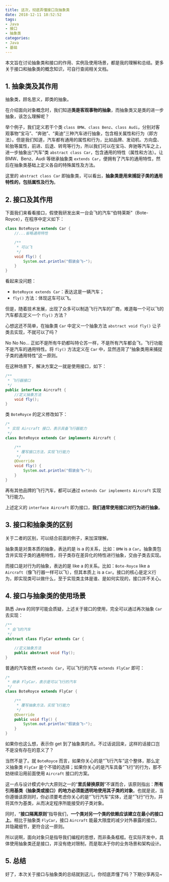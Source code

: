 ```yaml
---
title: 这次，彻底弄懂接口及抽象类
date: 2018-12-11 18:52:52
tags:
- Java
- 接口
- 抽象类
categories:
- Java
- 基础
---
```



本文旨在讨论抽象类和接口的作用、实例及使用场景，都是我的理解和总结。更多关于接口和抽象类的概念知识，可自行查阅相关文档。

## 1. 抽象类及其作用

抽象类，顾名思义，即类的抽象。

在介绍面向对象概念时，我们知道**类是客观事物的抽象**，而抽象类又是类的进一步抽象，该怎么理解呢？

举个例子，我们定义若干个类 `class BMW`、`class Benz`、`class Audi`，分别对客观事物“宝马”、“奔驰”、“奥迪”三种汽车进行抽象，包含相关属性和行为（即方法）。但是我们知道，汽车都有通用的属性和行为，比如品牌、发动机、方向盘、轮胎等属性，前进、后退、转弯等行为，所以我们可以在宝马、奔驰等汽车之上，进一步抽象出“汽车”类 `abstract class Car`，包含通用的特性（属性和方法）。让 BMW、Benz、Audi 等继承抽象类 `extends Car`，便拥有了汽车的通用特性，然后在抽象类基础上定义各自的特殊属性及方法。

这里的 `abstract class Car` 即抽象类，可以看出，**抽象类是用来捕捉子类的通用特性的，包括属性及行为**。

## 2. 接口及其作用

下面我们来看看接口，假使我研发出来一台会飞的汽车“伯特莱斯”（Bote-Royce），在程序中定义如下：

```java
class BoteRoyce extends Car {
    //...省略通用特性

    /**
     * 可以飞
     */
    void fly() {
        System.out.println("假装会飞~");
    }
}
```

<!--more-->

看起来没问题：

- `BoteRoyce extends Car`：表达这是一辆汽车；
- `fly()` 方法：体现这车可以飞。

但是，随着技术发展，出现了众多可以制造飞行汽车的厂商，难道每一个可以飞的汽车都去定义一个 `fly()`  方法？

心想这还不简单，在抽象类 `Car` 中定义一个抽象方法 `abstract void fly()` 让子类去实现，不就可以了吗？

No No No... 正如不是所有牛奶都叫特仑苏一样，不是所有汽车都会飞，飞行功能不是汽车的通用特性。将 `fly()` 方法定义在 `Car` 中，显然违背了“抽象类用来捕捉子类的通用特性”这一原则。

在这种场景下，解决方案之一就是使用接口，如下：

```java
/**
 * 飞行器接口
 */
public interface Aircraft {
    //定义抽象方法
    void fly();
}
```

类 `BoteRoyce` 的定义修改如下：

```java
/*
 * 实现 Aircraft 接口，表示具备飞行器能力
 */
class BoteRoyce extends Car implements Aircraft {

    /**
     * 覆写接口方法，实现飞行能力
     */
    @Override
    void fly() {
        System.out.println("假装会飞~");
    }
}
```

再有其他品牌的飞行汽车，都可以通过 `extends Car implements Aircraft` 实现飞行能力。

上述定义的 `interface Aircraft` 即为接口，**我们通常使用接口对行为进行抽象**。

## 3. 接口和抽象类的区别

关于二者的区别，可以结合前面的例子，来加深理解。

抽象类是对类本质的抽象，表达的是 is a 的关系，比如：`BMW` is a `Car`。抽象类包含并实现子类的通用特性，将子类存在差异化的特性进行抽象，交由子类去实现。

而接口是对行为的抽象，表达的是 like a 的关系。比如：`Bote-Royce` like a `Aircraft`（像飞行器一样可以飞），但其本质上 is a `Car`。接口的核心是定义行为，即实现类可以做什么，至于实现类主体是谁、是如何实现的，接口并不关心。

## 4. 接口与抽象类的使用场景

熟悉 Java 的同学可能会质疑，上述关于接口的使用，完全可以通过再次抽象 `Car` 去实现：

```java
/**
 * 会飞的汽车
 */
abstract class FlyCar extends Car {

    //定义抽象方法
    public abstract void fly();
}
```

普通的汽车依然 `extends Car`，可以飞行的汽车 `extends FlyCar` 即可：

```java
/*
 * 继承 FlyCar，表示是可以飞行的汽车
 */
class BoteRoyce extends FlyCar {

    /**
     * 覆写抽象方法，实现飞行能力
     */
    @Override
    public void fly() {
        System.out.println("假装会飞~");
    }
}
```

如果你也这么想，表示你 get 到了抽象类的点。不过话说回来，这样的话接口岂不是没有存在的意义了？

当然不是了。就 `BoteRoyce` 而言，如果你关心的是“飞行汽车”这个整体，那么定义抽象类 `FlyCar` 是个不错的选择；如果你关心的是汽车具备“飞行”的行为，那不妨继续沿用前面使用 `Aircraft` 接口的方案。

这一点与设计模式中六大原则之一的“**里氏替换原则**”不谋而合，该原则指出：**所有引用基类（抽象类或接口）的地方必须能透明地使用其子类的对象**。也就是说，当你遵循该原则时，你必须要考虑你关心的是“飞行汽车”实体，还是“飞行”行为，并将其作为基类，从而决定程序所能接受的子类对象。

同时，“**接口隔离原则**”指导我们，**一个类对另一个类的依赖应该建立在最小的接口上**。相比于抽象类 `FlyCar`，接口 `Aircraft` 能最大限度的减少对外暴露的接口，并隐藏细节，更符合这一原则。

所以说啊，面向对象只是指导我们编程的思想，而非条条框框。在实际开发中，具体使用抽象类还是接口，并没有绝对限制，而是取决于你的业务场景和架构设计。

## 5. 总结

好了，本次关于接口与抽象类的总结就到这儿，你彻底弄懂了吗？下期分享再见~